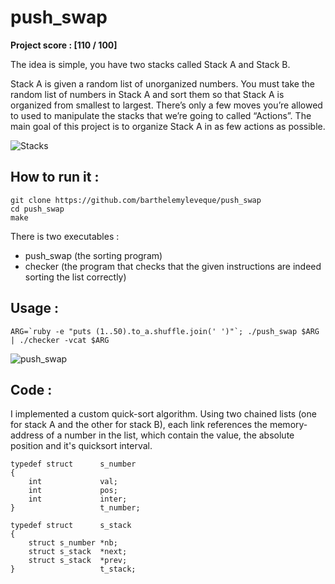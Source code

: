 # push_swap

**Project score : [110 / 100]**

The idea is simple, you have two stacks called Stack A and Stack B. 

Stack A is given a random list of unorganized numbers. You must take the random list of numbers in Stack A and sort them so that Stack A is organized from smallest to largest. 
There’s only a few moves you’re allowed to used to manipulate the stacks that we’re going to called “Actions”. 
The main goal of this project is to organize Stack A in as few actions as possible.

![Stacks](https://miro.medium.com/max/1054/1*rXKk8juFHQaLzI-uJyEVog.png)

## How to run it :

```
git clone https://github.com/barthelemyleveque/push_swap
cd push_swap
make
```

There is two executables :
* push_swap (the sorting program)
* checker (the program that checks that the given instructions are indeed sorting the list correctly)

## Usage :

```ARG=`ruby -e "puts (1..50).to_a.shuffle.join(' ')"`; ./push_swap $ARG | ./checker -vcat $ARG```

![push_swap](http://g.recordit.co/KhRnkDKhlX.gif)

## Code :

I implemented a custom quick-sort algorithm. Using two chained lists (one for stack A and the other for stack B), each link references the memory-address of a number in the list, which contain the value, the absolute position and it's quicksort interval.

```
typedef struct		s_number
{
	int				val;
	int				pos;
	int				inter;
}					t_number;

typedef struct		s_stack
{
	struct s_number	*nb;
	struct s_stack	*next;
	struct s_stack	*prev;
}					t_stack;

```

